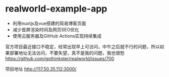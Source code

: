 # realworld-example-app
- 利用nuxtjs及vue搭建的简易博客页面
- 减少首屏渲染时间及网页SEO优化
- 使用云服务器及GitHub Actions实现持续集成

官方项目最近接口不稳定，经常出现早上可访问，中午之后就不行的问题，所以如果部署地址无法访问，不要失望，真不是我的问题，我也很愁
https://github.com/gothinkster/realworld/issues/700

项目地址 http://117.50.35.112:3000/
